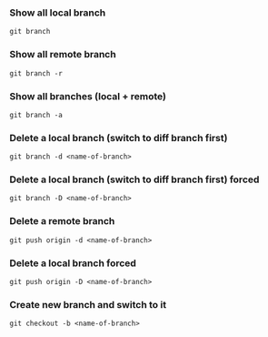 ### Show all local branch
`git branch`

### Show all remote branch
`git branch -r`

### Show all branches (local + remote) 
`git branch -a`

### Delete a local branch (switch to diff branch first)
`git branch -d <name-of-branch>`

### Delete a local branch (switch to diff branch first) forced
`git branch -D <name-of-branch>`

### Delete a remote branch
`git push origin -d <name-of-branch>`

### Delete a local branch forced
`git push origin -D <name-of-branch>`

### Create new branch and switch to it
`git checkout -b <name-of-branch>`

